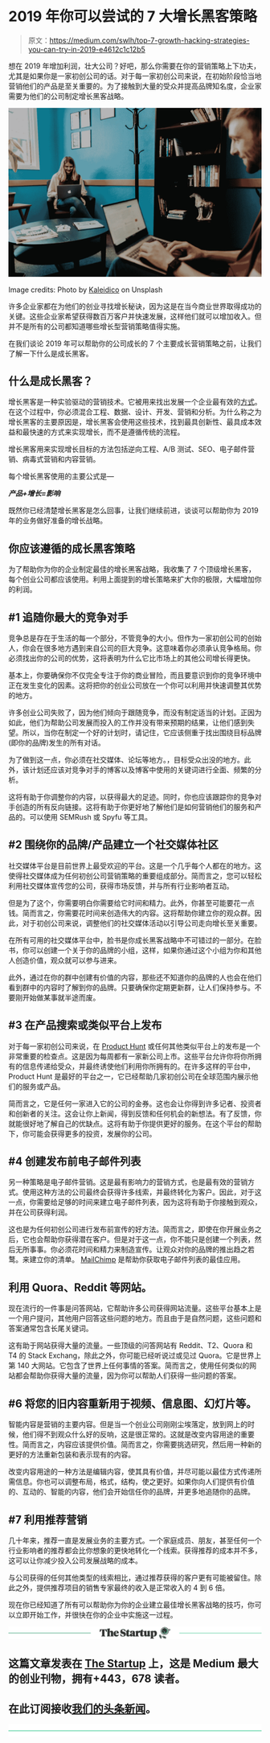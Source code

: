 # 2019 年你可以尝试的 7 大增长黑客策略

> 原文：<https://medium.com/swlh/top-7-growth-hacking-strategies-you-can-try-in-2019-e4612c1c12b5>

想在 2019 年增加利润，壮大公司？好吧，那么你需要在你的营销策略上下功夫，尤其是如果你是一家初创公司的话。对于每一家初创公司来说，在初始阶段恰当地营销他们的产品是至关重要的。为了接触到大量的受众并提高品牌知名度，企业家需要为他们的公司制定增长黑客战略。

![](img/35d103ab47770cded511a2e6dd21f1f4.png)

Image credits: Photo by [Kaleidico](https://unsplash.com/photos/gVtJgTyi2iI?utm_source=unsplash&utm_medium=referral&utm_content=creditCopyText) on Unsplash

许多企业家都在为他们的创业寻找增长秘诀，因为这是在当今商业世界取得成功的关键。这些企业家希望获得数百万客户并快速发展，这样他们就可以增加收入。但并不是所有的公司都知道哪些增长型营销策略值得实施。

在我们谈论 2019 年可以帮助你的公司成长的 7 个主要成长营销策略之前，让我们了解一下什么是成长黑客。

## **什么是成长黑客？**

增长黑客是一种实验驱动的营销技术。它被用来找出发展一个企业最有效的[方式](https://incparadise.net/how-grow-business/)。在这个过程中，你必须混合工程、数据、设计、开发、营销和分析。为什么称之为增长黑客的主要原因是，增长黑客会使用这些技术，找到最具创新性、最具成本效益和最快速的方式来实现增长，而不是遵循传统的流程。

增长黑客用来实现增长目标的方法包括逆向工程、A/B 测试、SEO、电子邮件营销、病毒式营销和内容营销。

每个增长黑客使用的主要公式是—

***产品+增长=影响***

既然你已经清楚增长黑客是怎么回事，让我们继续前进，谈谈可以帮助你为 2019 年的业务做好准备的增长战略。

## **你应该遵循的成长黑客策略**

为了帮助你为你的企业制定最佳的增长黑客战略，我收集了 7 个顶级增长黑客，每个创业公司都应该使用。利用上面提到的增长策略来扩大你的极限，大幅增加你的利润。

## **#1 追随你最大的竞争对手**

竞争总是存在于生活的每一个部分，不管竞争的大小。但作为一家初创公司的创始人，你会在很多地方遇到来自公司的巨大竞争。这意味着你必须承认竞争格局。你必须找出你的公司的优势，这将表明为什么它比市场上的其他公司增长得更快。

基本上，你要确保你不仅完全专注于你的商业冒险，而且要意识到你的竞争环境中正在发生变化的因素。这将把你的创业公司放在一个你可以利用并快速调整其优势的地方。

许多创业公司失败了，因为他们倾向于跟随竞争，而没有制定适当的计划。正因为如此，他们为帮助公司发展而投入的工作并没有带来预期的结果，让他们感到失望。所以，当你在制定一个好的计划时，请记住，它应该侧重于找出围绕目标品牌(即你的品牌)发生的所有对话。

为了做到这一点，你必须在社交媒体、论坛等地方。，目标受众出没的地方。此外，该计划还应该对竞争对手的博客以及博客中使用的关键词进行全面、频繁的分析。

这将有助于你调整你的内容，以获得最大的足迹。同时，你也应该跟踪你的竞争对手创造的所有反向链接。这将有助于你更好地了解他们是如何营销他们的服务和产品的。可以使用 SEMRush 或 Spyfu 等工具。

## **#2 围绕你的品牌/产品建立一个社交媒体社区**

社交媒体平台是目前世界上最受欢迎的平台。这是一个几乎每个人都在的地方。这使得社交媒体成为任何初创公司营销策略的重要组成部分。简而言之，您可以轻松利用社交媒体宣传您的公司，获得市场反馈，并与所有行业影响者互动。

但是为了这个，你需要明白你需要给它时间和精力。此外，你甚至可能要花一点钱。简而言之，你需要花时间来创造伟大的内容。这将帮助你建立你的观众群。因此，对于初创公司来说，调整他们的社交媒体活动以引导公司走向增长至关重要。

在所有可用的社交媒体平台中，脸书是你成长黑客战略中不可错过的一部分。在脸书，你可以创建一个关于你的品牌的小组，这样，如果你通过这个小组为你和其他人创造价值，观众就可以参与进来。

此外，通过在你的群中创建有价值的内容，那些还不知道你的品牌的人也会在他们看到群中的内容时了解到你的品牌。只要确保你定期更新群，让人们保持参与。不要刚开始做某事就半途而废。

## **#3 在产品搜索或类似平台上发布**

对于每一家初创公司来说，在 [Product Hunt](https://www.producthunt.com/) 或任何其他类似平台上的发布是一个非常重要的检查点。这是因为每周都有一家新公司上市。这些平台允许你将你所拥有的信息传递给受众，并最终诱使他们利用你所拥有的。在许多这样的平台中，Product Hunt 是最好的平台之一，它已经帮助几家初创公司在全球范围内展示他们的服务或产品。

简而言之，它是任何一家进入它的公司的金券。这也会让你得到许多记者、投资者和创新者的关注。这会让你上新闻，得到反馈和任何机会的新想法。有了反馈，你就能很好地了解自己的优缺点。这将有助于你提供更好的服务。在这个平台的帮助下，你可能会获得更多的投资，发展你的公司。

## **#4 创建发布前电子邮件列表**

另一种策略是电子邮件营销。这是最有影响力的营销方式，也是最有效的营销方式。使用这种方法的公司最终会获得许多线索，并最终转化为客户。因此，对于这一点，你需要给足够的时间来建立电子邮件列表，因为这将有助于你接触到观众，并在公司获得利润。

这也是为任何初创公司进行发布前宣传的好方法。简而言之，即使在你开展业务之后，它也会帮助你获得潜在客户。但是对于这一点，你不能只是创建一个列表，然后无所事事。你必须花时间和精力来制造宣传。让观众对你的品牌的推出趋之若鹜。来建立你的清单。 [MailChimp](https://mailchimp.com/) 是帮助你获取电子邮件列表的最佳应用。

## 利用 Quora、Reddit 等网站。

现在流行的一件事是问答网站，它帮助许多公司获得网站流量。这些平台基本上是一个用户提问，其他用户回答这些问题的地方。而且由于是自然问题，这些问题和答案通常包含长尾关键词。

这有助于网站获得大量的流量。一些顶级的问答网站有 Reddit、T2、Quora 和 T4 的 Stack Exchang，除此之外，你可能已经听说过或见过 Quora。它是世界上第 140 大网站。它包含了世界上任何事情的答案。简而言之，使用任何类似的网站都会帮助你获得大量的流量，因为你可以帮助人们获得一些问题的答案。

## **#6 将您的旧内容重新用于视频、信息图、幻灯片等。**

智能内容是营销的主要内容。但是当一个创业公司刚刚尘埃落定，放到网上的时候，他们得不到观众什么好的反响，这是很正常的。这就是改变内容用途的重要性。简而言之，内容应该提供价值。简而言之，你需要挑选研究，然后用一种新的更好的方法重新包装和表示现有的内容。

改变内容用途的一种方法是编辑内容，使其具有价值，并尽可能以最佳方式传递所需信息。你也可以调整布局，格式，结构，使之更好。如果你向人们提供有价值的、互动的、智能的内容，他们会开始信任你的品牌，并更多地追随你的品牌。

## **#7 利用推荐营销**

几十年来，推荐一直是发展业务的主要方式。一个家庭成员、朋友，甚至任何一个行业影响者的推荐都会比你想象的更快地转化一个线索。获得推荐的成本并不多，这可以让你减少投入公司发展战略的成本。

与公司获得的任何其他类型的线索相比，通过推荐获得的客户更有可能被留住。除此之外，提供推荐项目的销售专家最终的收入是正常收入的 4 到 6 倍。

现在你已经知道了所有可以帮助你为你的企业建立最佳增长黑客战略的技巧，你可以立即开始工作，并很快在你的企业中实施这一过程。

[![](img/308a8d84fb9b2fab43d66c117fcc4bb4.png)](https://medium.com/swlh)

## 这篇文章发表在 [The Startup](https://medium.com/swlh) 上，这是 Medium 最大的创业刊物，拥有+443，678 读者。

## 在此订阅接收[我们的头条新闻](https://growthsupply.com/the-startup-newsletter/)。

[![](img/b0164736ea17a63403e660de5dedf91a.png)](https://medium.com/swlh)